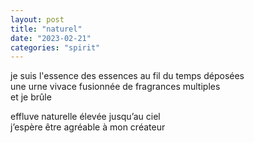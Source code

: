 ```yaml
---
layout: post
title: "naturel"
date: "2023-02-21"
categories: "spirit"
---
```


je suis l'essence des essences au fil du temps déposées  
une urne vivace fusionnée de fragrances multiples  
et je brûle  

effluve naturelle élevée jusqu’au ciel  
j’espère être agréable à mon créateur  
